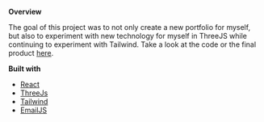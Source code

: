 **Overview**

The goal of this project was to not only create a new portfolio for myself, but also to experiment with new technology for myself in ThreeJS while continuing to experiment with Tailwind. Take a look at the code or the final product [here](http://tainerasmussen.com).

**Built with**
- [React](https://beta.reactjs.org/learn)
- [ThreeJs](https://docs.pmnd.rs/react-three-fiber/getting-started/introduction)
- [Tailwind](https://tailwindcss.com/docs/installation)
- [EmailJS](https://www.emailjs.com/docs/introduction/how-does-emailjs-work/)

